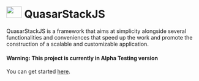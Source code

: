 # <img src="https://i.imgur.com/szHJiN0.png" width="40" height="30" />  QuasarStackJS
QuasarStackJS is a framework that aims at simplicity alongside several functionalities and conveniences that speed up the work and promote the construction of a scalable and customizable application.

#### Warning: This project is currently in Alpha Testing version

You can get started <a href='https://eternalquasar0206.github.io/QuasarStackJS/'>here</a>.


